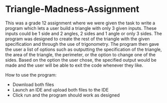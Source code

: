 # Triangle-Madness-Assignment

This was a grade 12 assignment where we were given the task to write a program which lets a user build a triangle with only 3 given inputs. These inputs could be 1 side and 2 angles, 2 sides and 1 angle or only 3 sides. The program was designed to create the rest of the triangle with the given specification and through the use of trigonometry. The program then gave the user a list of options such as outputting the specification of the triangle, the area of the triangle, the perimeter, or the option to change one of the sides. Based on the option the user chose, the specified output would be made and the user will be able to exit the code whenever they like. 

How to use the program:
- Download both files
- Launch an IDE and upload both files to the IDE
- Click run and the program should work as designed
